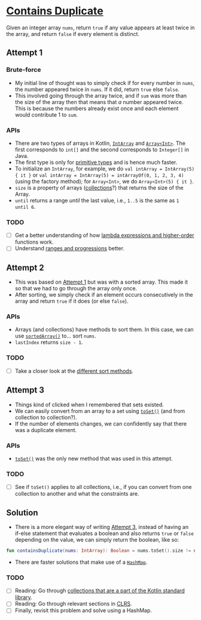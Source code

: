 # [Contains Duplicate](https://leetcode.com/problems/contains-duplicate/)

Given an integer array `nums`, return `true` if any value appears at least twice in the array, and return `false` if every element is distinct.

## Attempt 1

### Brute-force

* My initial line of thought was to simply check if for every number in `nums`, the number appeared twice in `nums`. If it did, return `true` else `false`.
* This involved going through the array twice, and if `sum` was more than the size of the array then that means that *a* number appeared twice. This is because the numbers already exist once and each element would contribute 1 to `sum`.

### APIs

* There are two types of arrays in Kotlin, [`IntArray`](https://kotlinlang.org/api/latest/jvm/stdlib/kotlin/-array/#array) and [`Array<Int>`](https://kotlinlang.org/api/latest/jvm/stdlib/kotlin/-array/#array). The first corresponds to `int[]` and the second corresponds to `Integer[]` in Java.
* The first type is only for [primitive types](https://kotlinlang.org/docs/basic-types.html) and is hence much faster.
* To initialize an `IntArray`, for example, we do `val intArray = IntArray(5) { it }` or `val intArray = IntArray(5) = intArrayOf(0, 1, 2, 3, 4)` (using the factory method); for `Array<Int>`, we do `Array<Int>(5) { it }`.
* `size` is a property of arrays ([collections](https://kotlinlang.org/docs/collections-overview.html)?) that returns the size of the Array.
* `until` returns a range *until* the last value, i.e., `1..5` is the same as `1 until 6`.

### TODO

- [ ] Get a better understanding of how [lambda expressions and higher-order](https://kotlinlang.org/docs/lambdas.html) functions work.
- [ ] Understand [ranges and progressions](https://kotlinlang.org/docs/ranges.html) better.

## Attempt 2

* This was based on [Attempt 1](#attempt-1) but was with a sorted array. This made it so that we had to go through the array only once.
* After sorting, we simply check if an element occurs consecutively in the array and return `true` if it does (or else `false`).

### APIs

* Arrays (and collections) have methods to sort them. In this case, we can use [`sortedArray()`](https://kotlinlang.org/api/latest/jvm/stdlib/kotlin.collections/sorted-array.html) to... sort `nums`.
* `lastIndex` returns `size - 1`.

### TODO

- [ ] Take a closer look at the [different sort methods](https://kotlinlang.org/api/latest/jvm/stdlib/kotlin.collections/-collection/).

## Attempt 3

* Things kind of clicked when I remembered that sets existed.
* We can easily convert from an array to a set using [`toSet()`](https://kotlinlang.org/api/latest/jvm/stdlib/kotlin.sequences/to-set.html) (and from collection to collection?).
* If the number of elements changes, we can confidently say that there was a duplicate element.

### APIs

* [`toSet()`](https://kotlinlang.org/api/latest/jvm/stdlib/kotlin.collections/to-set.html) was the only new method that was used in this attempt.

### TODO

- [ ] See if `toSet()` applies to all collections, i.e., if you can convert from one collection to another and what the constraints are.
## Solution

* There is a more elegant way of writing [Attempt 3](#attempt-3), instead of having an if-else statement that evaluates a boolean and also returns `true` or `false` depending on the value, we can simply return the boolean, like so:

```kotlin
fun containsDuplicate(nums: IntArray): Boolean = nums.toSet().size != nums.size
```

* There are faster solutions that make use of a [`HashMap`](https://kotlinlang.org/api/latest/jvm/stdlib/kotlin.collections/-hash-map/).

### TODO

* [ ] Reading: Go through [collections that are a part of the Kotlin standard library](https://kotlinlang.org/docs/collections-overview.html).
* [ ] Reading: Go through relevant sections in [CLRS](https://github.com/ontiyonke/book-1/blob/master/%5BALGORITHMS%5D%5BIntroduction%20to%20Algorithms.%20Third%20Edition%5D.pdf).
* [ ] Finally, revisit this problem and solve using a HashMap.
